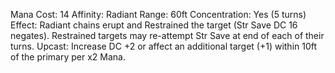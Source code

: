 Mana Cost: 14
Affinity: Radiant
Range: 60ft
Concentration: Yes (5 turns)
Effect: Radiant chains erupt and Restrained the target (Str Save DC 16 negates). Restrained targets may re-attempt Str Save at end of each of their turns.
Upcast: Increase DC +2 or affect an additional target (+1) within 10ft of the primary per x2 Mana.